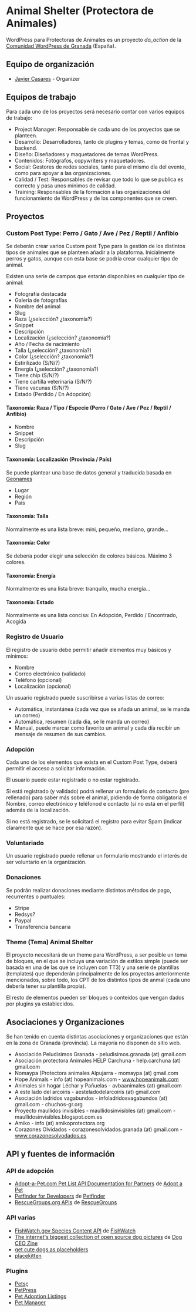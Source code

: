 # Animal Shelter (Protectora de Animales)

WordPress para Protectoras de Animales es un proyecto _do_action_ de la [Comunidad WordPress de Granada](https://wpgranada.es/) (España).

## Equipo de organización

- [Javier Casares](https://github.com/javiercasares) - Organizer

## Equipos de trabajo

Para cada uno de los proyectos será necesario contar con varios equipos de trabajo:
- Project Manager: Responsable de cada uno de los proyectos que se planteen.
- Desarrollo: Desarrolladores, tanto de plugins y temas, como de frontal y backend.
- Diseño: Diseñadores y maquetadores de temas WordPress.
- Contenidos: Fotógrafos, copywriters y maquetadores.
- Social: Gestores de redes sociales, tanto para el mismo día del evento, como para apoyar a las organizaciones.
- Calidad / Test: Responsables de revisar que todo lo que se publica es correcto y pasa unos mínimos de calidad.
- Training: Responsables de la formación a las organizaciones del funcionamiento de WordPress y de los componentes que se creen.

## Proyectos

### Custom Post Type: Perro / Gato / Ave / Pez / Reptil / Anfibio

Se deberán crear varios Custom post Type para la gestión de los distintos tipos de animales que se planteen añadir a la plataforma. Inicialmente perros y gatos, aunque con esta base se podría crear cualquier tipo de animal.

Existen una serie de campos que estarán disponibles en cualquier tipo de animal:

- Fotografía destacada
- Galería de fotografías
- Nombre del animal
- Slug
- Raza (¿selección? ¿taxonomía?)
- Snippet
- Descripción
- Localización (¿selección? ¿taxonomía?)
- Año / Fecha de nacimiento
- Talla (¿selección? ¿taxonomía?)
- Color (¿selección? ¿taxonomía?)
- Estirilizado (S/N/?)
- Energía (¿selección? ¿taxonomía?)
- Tiene chip (S/N/?)
- Tiene cartilla veterinaria (S/N/?)
- Tiene vacunas (S/N/?)
- Estado (Perdido / En Adopción)

#### Taxonomía: Raza / Tipo / Especie (Perro / Gato / Ave / Pez / Reptil / Anfibio)

- Nombre
- Snippet
- Descripción
- Slug

#### Taxonomía: Localización (Provincia / País)

Se puede plantear una base de datos general y traducida basada en [Geonames](https://www.geonames.org/)

- Lugar
- Región
- País

#### Taxonomía: Talla

Normalmente es una lista breve: mini, pequeño, mediano, grande...

#### Taxonomía: Color

Se debería poder elegir una selección de colores básicos. Máximo 3 colores.

#### Taxonomía: Energía

Normalmente es una lista breve: tranquilo, mucha energía...

#### Taxonomía: Estado

Normalmente es una lista concisa: En Adopción, Perdido / Encontrado, Acogida

### Registro de Usuario

El registro de usuario debe permitir añadir elementos muy básicos y mínimos:
- Nombre
- Correo electrónico (validado)
- Teléfono (opcional)
- Localización (opcional)

Un usuario registrado puede suscribirse a varias listas de correo:
- Automática, instantánea (cada vez que se añada un animal, se le manda un correo)
- Automática, resumen (cada dia, se le manda un correo)
- Manual, puede marcar como favorito un animal y cada día recibir un mensaje de resumen de sus cambios.

### Adopción

Cada uno de los elementos que exista en el Custom Post Type, deberá permitir el acceso a solicitar información.

El usuario puede estar registrado o no estar registrado.

Si está registrado (y validado) podrá rellenar un formulario de contacto (pre rellenado) para saber más sobre el animal, pidiendo de forma obligatoria el Nombre, correo electrónico y teléfonod e contacto (si no está en el perfil) además de la localización.

Si no está registrado, se le solicitará el registro para evitar Spam (indicar claramente que se hace por esa razón).

### Voluntariado

Un usuario registrado puede rellenar un formulario mostrando el interés de ser voluntario en la organización.

### Donaciones

Se podrán realizar donaciones mediante distintos métodos de pago, recurrentes o puntuales:
- Stripe
- Redsys?
- Paypal
- Transferencia bancaria

### Theme (Tema) Animal Shelter

El proyecto necesitará de un theme para WordPress, a ser posible un tema de bloques, en el que se incluya una variación de estilos simple (puede ser basada en una de las que se incluyen con TT3) y una serie de plantillas (templates) que dependerán principalmente de los proyectos anteriormente mencionados, sobre todo, los CPT de los distintos tipos de anmal (cada uno debería tener su plantilla propia).

El resto de elementos pueden ser bloques o conteidos que vengan dados por plugins ya establecidos.

## Asociaciones y Organizaciones

Se han tenido en cuenta distintas asociaciones y organizaciones que están en la zona de Granada (provincia). La mayoría no disponen de sitio web.
- Asociación Peludisimos Granada - peludisimos.granada (at) gmail.com
- Asociación protectora Animales HELP Carchuna - help.carchuna (at) gmail.com
- Nomaypa (Protectora animales Alpujarra - momaypa (at) gmail.com
- Hope Animals - info (at) hopeanimals.com - www.hopeanimals.com
- Animales sin hogar Léchar y Pañuelas - avbaanimales (at) gmail.com
- A este lado del arcoiris - aesteladodelarcoiris (at) gmail.com
- Asociación ladridos vagabundos - infoladridosvagabundos (at) gmail.com - chuchos-gr.org
- Proyecto maullidos invisibles - maullidosinvisibles (at) gmail.com - maullidosinvisibles.blogspot.com.es
- Amiko - info (at) amikoprotectora.org
- Corazones Olvidados - corazonesolvidados.granada (at) gmail.com - www.corazonesolvodados.es

## API y fuentes de información

### API de adopción
- [Adopt-a-Pet.com Pet List API Documentation for Partners](https://www.adoptapet.com/public/apis/pet_list.html) de [Adopt a Pet](https://www.adoptapet.com/)
- [Petfinder for Developers](https://www.petfinder.com/developers/) de [Petfinder](https://www.petfinder.com/)
- [RescueGroups.org APIs](https://userguide.rescuegroups.org/display/APIDG/API+Developers+Guide+Home) de [RescueGroups](https://rescuegroups.org/)

### API varias
- [FishWatch.gov Species Content API](https://www.fishwatch.gov/developers) de [FishWatch](https://www.fishwatch.gov/)
- [The internet's biggest collection of open source dog pictures](https://dog.ceo/dog-api/) de [Dog CEO Zine](https://dog.ceo/)
- [get cute dogs as placeholders](https://place.dog/)
- [placekitten](https://placekitten.com/)

### Plugins
- [Pets](https://wordpress.org/plugins/pets/)ç
- [PetPress](https://wordpress.org/plugins/petpress/)
- [Pet Adoption Listings](https://wordpress.org/plugins/pet-adoption-listings/)
- [Pet Manager](https://wordpress.org/plugins/pet-manager/)

